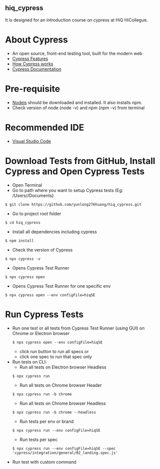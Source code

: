 ## hiq_cypress ##
It is designed for an introduction course on cypress at HiQ HiCollegue.

# About Cypress #
* An open source, front-end testing tool, built for the modern web
* [Cypress Features](https://www.cypress.io/features/)
* [How Cypress works](https://www.cypress.io/how-it-works/)
* [Cypress Documentation](https://docs.cypress.io)

# Pre-requisite #
* [Nodejs](https://nodejs.org/en/) should be downloaded and installed. It also installs npm.
* Check version of node (node -v) and npm (npm -v) from terminal

# Recommended IDE #
* [Visual Studio Code](https://code.visualstudio.com/)

# Download Tests from GitHub, Install Cypress and Open Cypress Tests #
* Open Terminal
* Go to path where you want to setup Cypress tests (Eg: /Users/<user>/Documents)
```console
$ git clone https://github.com/yunlong276huang/hiq_cypress.git
```
* Go to project root folder
```console
$ cd hiq_cypress
```
* Install all dependencies including cypress
```console
$ npm install
```
* Check the version of Cypress 
```console
$ npx cypress -v
```
* Opens Cypress Test Runner
```console
$ npx cypress open
```
* Opens Cypress Test Runner for one specific env
```console
$ npx cypress open --env configFile=hiqSE
```

# Run Cypress Tests #
* Run one test or all tests from Cypress Test Runner (using GUI) on Chrome or Electron browser
     ```console
    $ npx cypress open --env configFile=hiqSE
    ```
    * click run button to run all specs or
    * click one spec to run that spec only
* Run tests on CLI: 
    * Run all tests on Electron browser Headless
    ```console
    $ npx cypress run
    ```
    * Run all tests on Chrome browser Header
    ```console
    $ npx cypress run -b chrome
    ```
    * Run all tests on Chrome browser Headless
    ```console
    $ npx cypress run -b chrome --headless
    ```
    * Run tests per env or brand
    ```console
    $ npx cypress run --env configFile=hiqSE
    ```
    * Run tests per spec
    ```console
    $ npx cypress run --env configFile=hiqSE --spec 'cypress/integration/general/02_landing.spec.js'
    ```
* Run test with custom command
